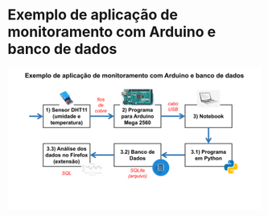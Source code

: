 # Exemplo de aplicação de monitoramento com Arduino e banco de dados

![alt text](https://github.com/amarcel/monitoramento-arduino-bd/blob/main/monitoramento-arduino-bd.png?raw=true)
